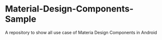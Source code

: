 # Material-Design-Components-Sample
A repository to show all use case of Materia Design Components in Android
